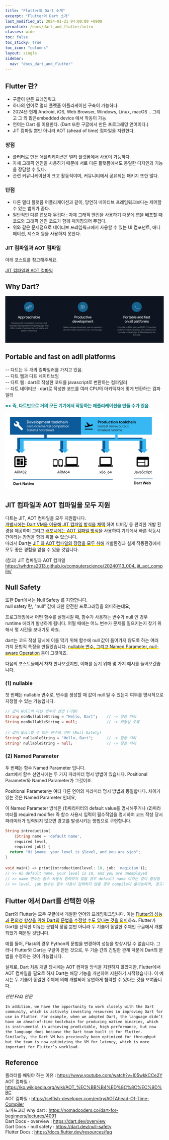 ```yaml
---
title: "Flutter와 Dart 소개"
excerpt: "Flutter와 Dart 소개"
last_modified_at: 2024-01-21 04:00:00 +0900
permalink: /docs/dart_and_flutter/intro
classes: wide
toc: false
toc_sticky: true
toc_icon: "columns"
layout: single
sidebar:
  nav: "docs_dart_and_flutter"
---
```


  

## Flutter 란?  

- 구글이 만든 프레임워크  
- 하나의 언어로 멀티 플랫폼 어플리케이션 구축이 가능하다.  
- 2024년 현재 Android, iOS, Web Browser, Windows, Linux, macOS .. 그리고 그 외 많은embedded device 에서 작동이 가능  
- 언어는 Dart 를 이용한다. (Dart 또한 구글에서 만든 프로그래밍 언어이다.)  
- JIT 컴파일 뿐만 아니라 AOT (ahead of time) 컴파일을 지원한다.  

### 장점
- 플러터로 만든 애플리케이션은 멀티 플랫폼에서 사용이 가능하다.  
- 자체 그래픽 엔진을 사용하기 때문에 서로 다른 플랫폼에서도 동일한 디자인과 기능을 장담할 수 있다.  
- 관련 커뮤니케이션이 크고 활동적이며, 커뮤니티에서 공유되는 패키지 또한 많다.  


### 단점  
- 다른 멀티 플랫폼 어플리케이션과 같이, 당연히 네이티브 프레임워크보다는 제어할 수 있는 범위가 좁다.  
- 일반적인 다른 앱보다 무겁다 : 자체 그래픽 엔진을 사용하기 때문에 앱을 배포할 때 코드와 그래픽 엔진 코드가 함께 패키징되어 무겁다.  
- 위와 같은 문제점으로 네이티브 프레임워크에서 사용할 수 있는 UI 컴포넌트, 애니메이션, 제스처 등을 사용하지 못한다.  


### JIT 컴파일과 AOT 컴파일  

아래 포스트를 참고해주세요.  

[JIT 컴파일과 AOT 컴파일](https://whdrns2013.github.io/computerscience/20240113_004_jit_aot_compile/ ) 


## Why Dart?  

![](/assets/images/20240120_001_001.png)

## Portable and fast on adll platforms  

-- 다트는 두 개의 컴파일러를 가지고 있음.  
-- 다트 웹과 다트 네이티브임  
-- 다트 웹 : dart로 작성한 코드를 javascript로 변환하는 컴파일러  
-- 다트 네이티브 : dart로 작성한 코드를 여러 CPU의 아키텍처에 맞게 변환하는 컴파일러  

<b><font color="008080">=> 즉, 다트만으로 거의 모든 기기에서 작동하는 애플리케이션을 만들 수가 있음</font></b>  

![](/assets/images/20240120_001_002.png)


## JIT 컴파일과 AOT 컴파일을 모두 지원  

다트는 JIT, AOT 컴파일을 모두 지원합니다.  
<span style='background:linear-gradient(to top, #FFE400 20%, transparent 20%)'>개발시에는 Dart VM을 이용해 JIT 컴파일 방식을 채택 </span>하여 디버깅 등 편리한 개발 환경을 제공하며 그리고 <span style='background:linear-gradient(to top, #FFE400 20%, transparent 20%)'>배포시에는 AOT 컴파일 방식</span>을 사용하여 기계에서 빠른 작동시간이라는 장점을 함께 취할 수 있습니다.  
따라서 Dart는 <span style='background:linear-gradient(to top, #FFE400 20%, transparent 20%)'>JIT 와 AOT 컴파일의 장점을 모두 취해</span> 개발환경과 실제 작동환경에서 모두 좋은 경험을 얻을 수 있을 것입니다.  

(참고) JIT 컴파일과 AOT 컴파일  
https://whdrns2013.github.io/computerscience/20240113_004_jit_aot_compile/  


## Null Safety  

또한 Dart에서는 Null Safety 를 지향합니다.  
null safety 란, "null" 값에 대한 안전한 프로그래밍을 의미하는데요,  

프로그래밍에서 어떤 함수를 실행시킬 때, 함수가 사용하는 변수가 null 인 경우 runtime 에러가 발생하게 됩니다. 어떨 때에는 어느 변수가 문제를 일으키는지 찾기 위해서 몇 시간을 보내기도 하죠.  

dart는 코드 작성 당시에 이를 막기 위해 함수에 null 값이 들어가지 않도록 하는 여러 가지 문법적 특징을 만들었습니다. <span style='background:linear-gradient(to top, #FFE400 20%, transparent 20%)'>nullable 변수, 그리고 Named Parameter, null-aware Operation</span> 등이 그것이죠.  

다음의 포스트들에서 차차 만나보겠지만, 이해를 돕기 위해 몇 가지 예시를 들어보겠습니다.    

### (1) nullable  

첫 번째는 nullable 변수로, 변수를 생성할 때 값이 null 일 수 있는지 여부를 명시적으로 지정할 수 있는 기능입니다.  

```dart
// 값이 Null이 아닌 변수의 선언 (기본)
String nonNullableString = "Hello, Dart";    // -> 정상 처리
String nonBullableString = null;             // -> 비정상 오류

// 값이 Null일 수 있는 변수의 선언 (Null Safety)
String? nullableString = "Hello, Dart";      // -> 정상 처리
String? nullableString = null;               // -> 정상 처리
```

### (2) Named Parameter

두 번째는 함수 Named Parameter 입니다.  
dart에서 함수 선언시에는 두 가지 파라미터 명시 방법이 있습니다. Positional Parameter와 Named Parameter가 그것이죠.  

Positional Parameter는 여타 다른 언어의 파라미터 명시 방법과 동일합니다. 차이가 있는 것은 Named Parameter 인데요,  

이 Named Parameter 방식은 (1)파라미터의 default value를 명시해주거나 (2)파라미터를 required modifier 즉 함수 사용시 입력이 필수적임을 명시하여 코드 작성 당시 파라미터가 입력되지 않으면 경고를 발생시키는 방법으로 구현합니다.  

```dart
String introduction(
    {String name = 'default name',
    required level,
    required job}) {
  return "Hi $name. your level is $level, and you are $job";
}

void main() => print(introduction(level: 10, job: 'magician'));
// >> Hi default name. your level is 10, and you are unemployed
// >> name 변수는 함수 사용시 입력하지 않을 경우 default name 이라는 값이 할당됨
// >> level, job 변수는 함수 사용시 입력하지 않을 경우 compile이 불가능하며, 경고가 발생됨
```

## Flutter 에서 Dart를 선택한 이유  

Dart와 Flutter는 모두 구글에서 개발한 언어와 프레임워크입니다. 이는 <span style='background:linear-gradient(to top, #FFE400 20%, transparent 20%)'>Flutter의 성능과 편의성 향상을 위해 Dart의 문법을 수정할 수도 있다는 것을 의미</span>하죠.  Flutter가 Dart를 선택한 이유는 문법적 장점 뿐만 아니라 두 기술이 동일한 주체인 구글에서 개발되었기 때문일 것입니다.  

예를 들어, Flask의 경우 Python의 문법을 변경하여 성능을 향상시킬 수 없습니다. 그러나 Flutter와 Dart는 구글이 만든 것으로, 두 기술 간의 긴밀한 관계 덕분에 Dart의 문법을 수정하는 것이 가능합니다.  

실제로, Dart 처음 개발 당시에는 AOT 컴파일 방식을 지원하지 않았지만, Flutter에서 AOT 컴파일을 필요로 하자 Dart는 해당 기능을 개선하여 지원하기 시작했습니다. 이 예시는 두 기술이 동일한 주체에 의해 개발되어 유연하게 협력할 수 있다는 것을 보여줍니다.  

*관련 FAQ 원문*  

```plaintext
In addition, we have the opportunity to work closely with the Dart community, which is actively investing resources in improving Dart for use in Flutter. For example, when we adopted Dart, the language didn’t have an ahead-of-time toolchain for producing native binaries, which is instrumental in achieving predictable, high performance, but now the language does because the Dart team built it for Flutter. Similarly, the Dart VM has previously been optimized for throughput but the team is now optimizing the VM for latency, which is more important for Flutter’s workload.
```


## Reference  

플러터를 배워야 하는 이유 : https://www.youtube.com/watch?v=l05wkkCCe2Y  
AOT 컴파일 : https://ko.wikipedia.org/wiki/AOT_%EC%BB%B4%ED%8C%8C%EC%9D%BC  
AOT 컴파일 : https://selfish-developer.com/entry/AOTAhead-Of-Time-Compiler  
노마드코더 why dart : https://nomadcoders.co/dart-for-beginners/lectures/4091  
Dart Docs - overview : https://dart.dev/overview  
Dart Docs - null safety : https://dart.dev/null-safety  
Flutter Docs : https://docs.flutter.dev/resources/faq  